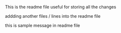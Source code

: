 This is the readme file useful for storing all the changes


addding another files / lines into the readme file


this is sample message in readme file
